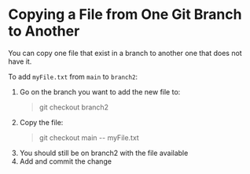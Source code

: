 # Copying a File from One Git Branch to Another

You can copy one file that exist in a branch to another one that does
not have it.

To add `myFile.txt` from `main` to `branch2`:

1. Go on the branch you want to add the new file to:
    > git checkout branch2
2. Copy the file:
    > git checkout main -- myFile.txt
3. You should still be on branch2 with the file available
3. Add and commit the change
